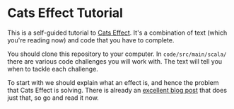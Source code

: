 # Cats Effect Tutorial

This is a self-guided tutorial to [Cats Effect][ce]. It's a combination of text (which you're reading now) and code that you have to complete. 

You should clone this repository to your computer. In `code/src/main/scala/` there are various code challenges you will work with. The text will tell you when to tackle each challenge.

To start with we should explain what an effect is, and hence the problem that Cats Effect is solving. There is already an [excellent blog post][effect] that does just that, so go and read it now.




[ce]: https://typelevel.org/cats-effect/
[effect]: https://www.inner-product.com/posts/what-is-an-effect/
